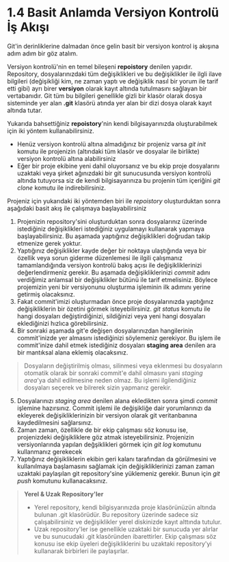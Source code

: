# 1.4 Basit Anlamda Versiyon Kontrolü İş Akışı
Git'in derinliklerine dalmadan önce gelin basit bir versiyon kontrol iş akışına adım adım bir göz atalım.

Versiyon kontrolü'nin en temel bileşeni **repoistory** denilen yapıdır. Repository, dosyalarınızdaki tüm değişiklikleri ve bu değişiklikler ile ilgli ilave bilgileri (değişikliği kim, ne zaman yaptı ve değişiklik nasıl bir yorum ile tarif etti gibi) ayrı birer **versiyon** olarak kayıt altında tutulmasını sağlayan bir vertabanıdır. Git tüm bu bilgileri genellikle gizli bir klasör olarak dosya sisteminde yer alan **.git** klasörü atında yer alan bir dizi dosya olarak kayıt altında tutar.

Yukarıda bahsettiğiniz **repoistory**'nin kendi bilgisayarınızda oluşturabilmek için iki yöntem kullanabilirsiniz.

* Henüz versiyon kontrolü altına almadığınız bir projeniz varsa *git init* komutu ile projenizin (altındaki tüm klasör ve dosyalar ile birlikte) versiyon kontrolü altına alabilirsiniz
* Eğer bir proje ekibine yeni dahil oluyorsanız ve bu ekip proje dosyalarını uzaktaki veya şirket ağınızdaki bir git sunucusunda versiyon kontrolü altında tutuyorsa siz de kendi bilgisayarınıza bu projenin tüm içeriğini *git clone* komutu ile indirebilirsiniz.

Projeniz için yukarıdaki iki yöntemden biri ile *repoistory* oluşturduktan sonra aşağıdaki basit akış ile çalışmaya başlayabilirsiniz

1. Projenizin repository'sini oluşturduktan sonra dosyalarınız üzerinde istediğiniz değişiklikleri istediğiniz uygulamayı kullanarak yapmaya başlayabilirsiniz. Bu aşamada yaptığınız değişiklikleri doğrudan takip etmenize gerek yoktur.
2. Yaptığınız değişiklikler kayde değer bir noktaya ulaştığında veya bir özellik veya sorun giderme düzenlemesi ile ilgili çalışmanız tamamlandığında versiyon kontrolü bakış açısı ile değişikliklerinizi değerlendirmeniz gerekir. Bu aşamada değişikliklerinizi *commit* adını verdiğimiz anlamsal bir değişiklikler bütünü ile tarif etmelisiniz. Böylece projemizin yeni bir versiyonunu oluşturma işleminin ilk adımını yerine getirmiş olacaksınız.
3. Fakat commit'imizi oluşturmadan önce proje dosyalarınızda yaptığınız değişikliklerin bir özetini görmek isteyebilirsiniz. *git status* komutu ile hangi dosyaları değiştirdiğinizi, sildiğinizi veya yeni hangi dosyaları eklediğinizi hızlıca görebilirsiniz.
4. Bir sonraki aşamada git'e değişen dosyalarınızdan hangilerinin commit'inizde yer almasını istediğinizi söylemeniz gerekiyor. Bu işlem ile commit'inize dahil etmek istediğiniz dosyaları **staging area** denilen ara bir mantıksal alana eklemiş olacaksınız.
> Dosyaların değiştirilmiş olması, silinmesi veya eklenmesi bu dosyaların otomatik olarak bir sonraki commit'e dahil olmasını yani *staging area*'ya dahil edilmesine neden olmaz. Bu işlemi ilgilendiğiniz dosyaları seçerek ve bilrerek sizin yapmanız gerekir.
5. Dosyalarınızı *staging area* denilen alana ekledikten sonra şimdi *commit* işlemine hazırsınız. Commit işlemi ile değişikliğe dair yorumlarınızı da ekleyerek değişikliklerinizin bir versiyon olarak git veritanbanına kaydedilmesini sağlarsınız.
6. Zaman zaman, özellikle de bir ekip çalışması söz konusu ise, projenizdeki değişikliklere göz atmak isteyebilirsiniz. Projenizin versiyonlarında yapılan değşiklikleri görmek için *git log* komutunu kullanmanız gerekecek
7. Yaptığınız değişikliklerin ekibin geri kalanı tarafından da görülmesini ve kullanılmaya başlamasını sağlamak için değişikliklerinizi zaman zaman uzaktaki paylaşılan git repository'sine yüklemeniz gerekir. Bunun için *git push* komutunu kullanacaksınız.

> **Yerel & Uzak Repository'ler**
> * Yerel repository, kendi bilgisyarınızda proje klasörünüzün altında bulunan .git klasörüdür. Bu repository üzerinde sadece siz çalışabilirsiniz ve değişiklikler yerel diskinizde kayıt alttında tutulur.
> * Uzak repository'ler ise  genellikle uzaktaki bir sunucuda yer alırlar ve bu sunucudaki .git klasöründen ibarettirler. Ekip çalışması söz konusu ise ekip üyeleri değişikliklerini bu uzaktaki repository'yi kullanarak birbirleri ile paylaşırlar.


